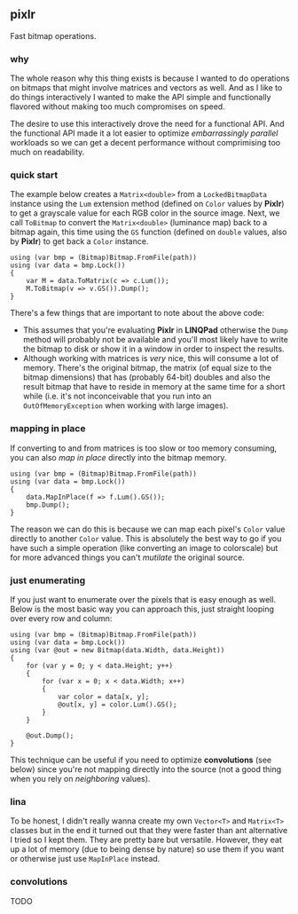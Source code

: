 ## pixlr
Fast bitmap operations.

### why
The whole reason why this thing exists is because I wanted to do operations on bitmaps that might involve matrices and vectors as well. And as I like to do things interactively I wanted to make the API simple and functionally flavored without making too much compromises on speed.

The desire to use this interactively drove the need for a functional API. And the functional API made it a lot easier to optimize *embarrassingly parallel* workloads so we can get a decent performance without comprimising too much on readability.

### quick start
The example below creates a `Matrix<double>` from a `LockedBitmapData` instance using the `Lum` extension method (defined on `Color` values by **Pixlr**) to get a grayscale value for each RGB color in the source image. Next, we call `ToBitmap` to convert the `Matrix<double>` (luminance map) back to a bitmap again, this time using the `GS` function (defined on `double` values, also by **Pixlr**) to get back a `Color` instance.
```
using (var bmp = (Bitmap)Bitmap.FromFile(path))
using (var data = bmp.Lock())
{
    var M = data.ToMatrix(c => c.Lum());
    M.ToBitmap(v => v.GS()).Dump();
}
```
There's a few things that are important to note about the above code:
* This assumes that you're evaluating **Pixlr** in **LINQPad** otherwise the `Dump` method will probably not be available and you'll most likely have to write the bitmap to disk or show it in a window in order to inspect the results.
* Although working with matrices is *very* nice, this will consume a lot of memory. There's the original bitmap, the matrix (of equal size to the bitmap dimensions) that has (probably 64-bit) doubles and also the result bitmap that have to reside in memory at the same time for a short while (i.e. it's not inconceivable that you run into an `OutOfMemoryException` when working with large images).

### mapping in place
If converting to and from matrices is too slow or too memory consuming, you can also *map in place* directly into the bitmap memory.
```
using (var bmp = (Bitmap)Bitmap.FromFile(path))
using (var data = bmp.Lock())
{
    data.MapInPlace(f => f.Lum().GS());
    bmp.Dump();
}
```

The reason we can do this is because we can map each pixel's `Color` value directly to another `Color` value. This is absolutely the best way to go if you have such a simple operation (like converting an image to colorscale) but for more advanced things you can't *mutilate* the original source.

### just enumerating
If you just want to enumerate over the pixels that is easy enough as well. Below is the most basic way you can approach this, just straight looping over every row and column:
```
using (var bmp = (Bitmap)Bitmap.FromFile(path))
using (var data = bmp.Lock())
using (var @out = new Bitmap(data.Width, data.Height))
{
    for (var y = 0; y < data.Height; y++)
    {
        for (var x = 0; x < data.Width; x++)
        {
            var color = data[x, y];
            @out[x, y] = color.Lum().GS();
        }
    }

    @out.Dump();
}
```

This technique can be useful if you need to optimize **convolutions** (see below) since you're not mapping directly into the source (not a good thing when you rely on *neighboring* values).

### lina
To be honest, I didn't really wanna create my own `Vector<T>` and `Matrix<T>` classes but in the end it turned out that they were faster than ant alternative I tried so I kept them. They are pretty bare but versatile. However, they eat up a lot of memory (due to being dense by nature) so use them if you want or otherwise just use `MapInPlace` instead.

### convolutions
TODO